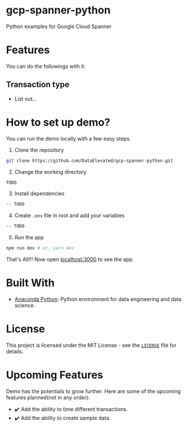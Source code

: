 # gcp-spanner-python
Python examples for Google Cloud Spanner


# Features
You can do the followings with it:

## Transaction type
 - List out...

# How to set up demo?
You can run the demo locally with a few easy steps.

1. Clone the repository

```bash
git clone https://github.com/DataElevated/gcp-spanner-python.git
```

2. Change the working directory

```bash
TODO
```

3. Install dependencies

```bash
-- TODO
```

4. Create `.env` file in root and add your variables

```bash
-- TODO
```

5. Run the app

```bash
npm run dev # or, yarn dev
```

That's All!!! Now open [localhost:3000](http://localhost:3000/) to see the app.

# Built With
- [Anaconda Python](https://www.anaconda.com/products/individual?modal=nucleus): Python environment for data engineering and data science. 

# License
This project is licensed under the MIT License - see the [`LICENSE`](LICENSE) file for details.

# Upcoming Features
Demo has the potentials to grow further. Here are some of the upcoming features planned(not in any order):

- ✔️ Add the ability to time different transactions.
- ✔️ Add the ability to create sample data.
